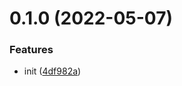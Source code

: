 

# 0.1.0 (2022-05-07)


### Features

* init ([4df982a](https://github.com/JasKang/eslint-config/commit/4df982ab680edf04659efdd7fcfa403de7920745))
